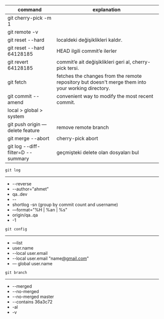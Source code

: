 | command                            | explanation                                                                                        |
|------------------------------------|----------------------------------------------------------------------------------------------------|
| git cherry-pick <commit-hash> -m 1 |                                                                                                    |
| git remote -v                      |                                                                                                    |
| git reset --hard                   | localdeki değişiklikleri kaldır.                                                                   |
| git reset --hard 64128185          | HEAD ilgili commit’e ilerler                                                                       |
| git revert 64128185                | commit’e ait değişiklikleri geri al, cherry-pick tersi.                                            |
| git fetch                          | fetches the changes from the remote repository but doesn't merge them into your working directory. |
| git commit --amend                 | convenient way to modify the most recent commit.                                                   |
| local > global > system            |                                                                                                    |
| git push origin —delete feature    | remove remote branch                                                                               |
| git merge --abort                  | cherry-pick abort                                                                                  |
| git log --diff-filter=D --summary  | geçmişteki delete olan dosyaları bul                                                               |


`git log`

---

- --reverse
- --author="ahmet”
- qa..dev
- -- <file-name>
- shortlog -sn (group by commit count and username)
- —format="%H | %an | %s"
- origin/qa..qa
- -1

`git config`

---

- —list
- user.name
- --local user.email
- --local user.email "name[@gmail.com](mailto:ahmetozaydn944@gmail.com)"
- — global user.name

`git branch`

---

- --merged
- --no-merged
- --no-merged master
- --contains 36a3c72
- -al
- -v